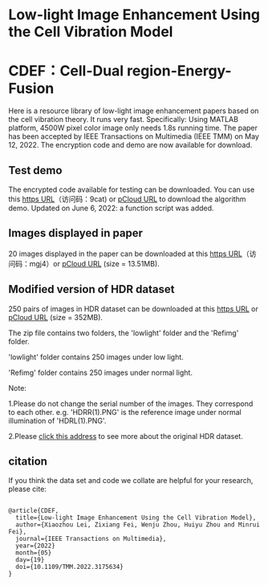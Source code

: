 # Low-light Image Enhancement Using the Cell Vibration Model
# CDEF：Cell-Dual region-Energy-Fusion
Here is a resource library of low-light image enhancement papers based on the cell vibration theory. It runs very fast. Specifically: Using MATLAB platform, 4500W pixel color image only needs 1.8s running time. The paper has been accepted by IEEE Transactions on Multimedia (IEEE TMM) on May 12, 2022. The encryption code and demo are now available for download.

## Test demo
The encrypted code available for testing can be downloaded.
You can use this [https URL](https://cloud.189.cn/t/fqqIBv3qm2qi)（访问码：9cat) or [pCloud URL](https://u.pcloud.link/publink/show?code=XZ1FazVZxFQGLOvliaYelJipQGVfn5w2T3bX) to download the algorithm demo. 
Updated on June 6, 2022: a function script was added.

## Images displayed in paper

20 images displayed in the paper can be downloaded at this [https URL](https://cloud.189.cn/web/share?code=qymAJzayuei2)（访问码：mgj4）or [pCloud URL](https://u.pcloud.link/publink/show?code=XZCNfHVZ4MYNMM5C8Buy29FaHGdDJh6tSYzV) (size = 13.51MB). 


## Modified version of HDR dataset

250 pairs of images in HDR dataset can be downloaded at this [https URL](https://cloud.189.cn/web/share?code=NZ7ZZbjeuAVz) or [pCloud URL](https://u.pcloud.link/publink/show?code=XZ2NfHVZChgPglepTRLgNkuMHbULgB9Ja2bV) (size = 352MB).

The zip file contains two folders, the 'lowlight' folder and the 'Refimg' folder.

'lowlight' folder contains 250 images under low light.

'Refimg' folder contains 250 images under normal light.

Note: 

1.Please do not change the serial number of the images. They correspond to each other. e.g.  'HDRR(1).PNG' is the reference image under normal illumination of 'HDRL(1).PNG'.

2.Please [click this address](https://live.ece.utexas.edu/research/HDRDB/hdr_index.html) to see more about the original HDR dataset.


## citation

If you think the data set and code we collate are helpful for your research, please cite:

```

@article{CDEF,
  title={Low-light Image Enhancement Using the Cell Vibration Model},
  author={Xiaozhou Lei, Zixiang Fei, Wenju Zhou, Huiyu Zhou and Minrui Fei},
  journal={IEEE Transactions on Multimedia},
  year={2022}
  month={05}
  day={19}
  doi={10.1109/TMM.2022.3175634}
}


```

